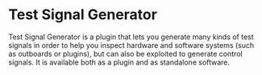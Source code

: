 # Test Signal Generator
Test Signal Generator is a plugin that lets you generate many kinds of test signals in order to help you inspect hardware and software systems (such as outboards or plugins), but can also be exploited to generate control signals.
It is available both as a plugin and as standalone software.

